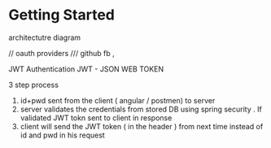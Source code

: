 # Getting Started
architectutre diagram


// oauth providers 
/// github  fb , 

JWT Authentication
JWT - JSON WEB TOKEN

3 step process
1. id+pwd sent from the client ( angular / postmen) to server
2. server validates the credentials from stored DB using spring security . If validated JWT tokn sent to client in response
3. client will send the JWT token ( in the header ) from next time instead of id and pwd in his request

